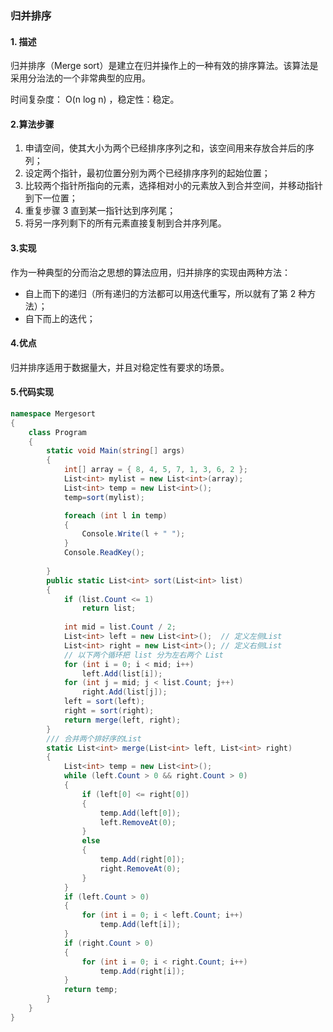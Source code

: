 ### 归并排序

#### 1. 描述

归并排序（Merge sort）是建立在归并操作上的一种有效的排序算法。该算法是采用分治法的一个非常典型的应用。

时间复杂度： O(n log n)  ，稳定性：稳定。

#### 2.算法步骤

1. 申请空间，使其大小为两个已经排序序列之和，该空间用来存放合并后的序列；
2. 设定两个指针，最初位置分别为两个已经排序序列的起始位置；
3. 比较两个指针所指向的元素，选择相对小的元素放入到合并空间，并移动指针到下一位置；
4. 重复步骤 3 直到某一指针达到序列尾；
5. 将另一序列剩下的所有元素直接复制到合并序列尾。

#### 3.实现

作为一种典型的分而治之思想的算法应用，归并排序的实现由两种方法：

- 自上而下的递归（所有递归的方法都可以用迭代重写，所以就有了第 2 种方法）；
- 自下而上的迭代；

#### 4.优点

归并排序适用于数据量大，并且对稳定性有要求的场景。

#### 5.代码实现

```c#
namespace Mergesort
{
    class Program
    {
        static void Main(string[] args)
        {
            int[] array = { 8, 4, 5, 7, 1, 3, 6, 2 };
            List<int> mylist = new List<int>(array);
            List<int> temp = new List<int>();
            temp=sort(mylist);

            foreach (int l in temp)
            {
                Console.Write(l + " ");
            }
            Console.ReadKey();
            
        }
        public static List<int> sort(List<int> list)
        {
            if (list.Count <= 1)
                return list;
           
            int mid = list.Count / 2;
            List<int> left = new List<int>();  // 定义左侧List
            List<int> right = new List<int>(); // 定义右侧List
            // 以下两个循环把 list 分为左右两个 List
            for (int i = 0; i < mid; i++)
                left.Add(list[i]);
            for (int j = mid; j < list.Count; j++)
                right.Add(list[j]);
            left = sort(left);
            right = sort(right);
            return merge(left, right);
        }       
        /// 合并两个排好序的List        
        static List<int> merge(List<int> left, List<int> right)
        {
            List<int> temp = new List<int>();
            while (left.Count > 0 && right.Count > 0)
            {
                if (left[0] <= right[0])
                {
                    temp.Add(left[0]);
                    left.RemoveAt(0);
                }
                else
                {
                    temp.Add(right[0]);
                    right.RemoveAt(0);
                }
            }
            if (left.Count > 0)
            {
                for (int i = 0; i < left.Count; i++)
                    temp.Add(left[i]);
            }
            if (right.Count > 0)
            {
                for (int i = 0; i < right.Count; i++)
                    temp.Add(right[i]);
            }
            return temp;
        }
    }
}
```

